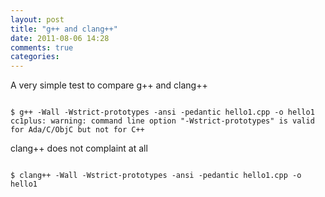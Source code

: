 ```yaml
---
layout: post
title: "g++ and clang++"
date: 2011-08-06 14:28
comments: true
categories: 
---
```


A very simple test to compare g++ and clang++

```

$ g++ -Wall -Wstrict-prototypes -ansi -pedantic hello1.cpp -o hello1
cc1plus: warning: command line option "-Wstrict-prototypes" is valid for Ada/C/ObjC but not for C++

```

clang++ does not complaint at all

```

$ clang++ -Wall -Wstrict-prototypes -ansi -pedantic hello1.cpp -o hello1

```

